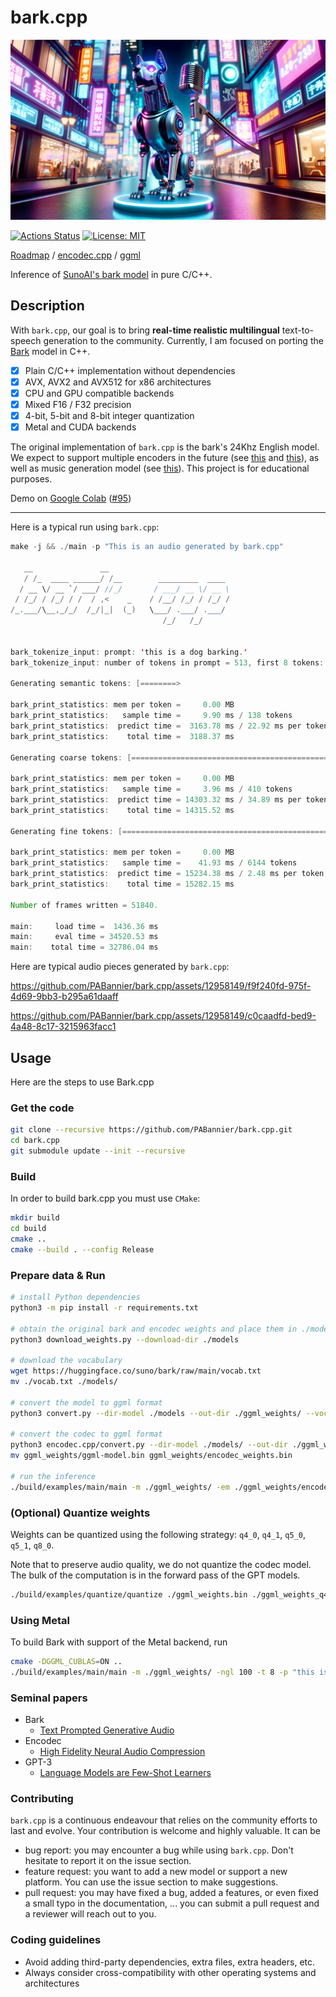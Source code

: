 # bark.cpp

![bark.cpp](./assets/banner.png)

[![Actions Status](https://github.com/PABannier/bark.cpp/actions/workflows/build.yml/badge.svg)](https://github.com/PABannier/bark.cpp/actions)
[![License: MIT](https://img.shields.io/badge/license-MIT-blue.svg)](https://opensource.org/licenses/MIT)

[Roadmap](https://github.com/users/PABannier/projects/1) / [encodec.cpp](https://github.com/PABannier/encodec.cpp) / [ggml](https://github.com/ggerganov/ggml)

Inference of [SunoAI's bark model](https://github.com/suno-ai/bark) in pure C/C++.

## Description

With `bark.cpp`, our goal is to bring **real-time realistic multilingual** text-to-speech generation to the community. Currently, I am focused on porting the [Bark](https://github.com/suno-ai/bark) model in C++.

- [x] Plain C/C++ implementation without dependencies
- [x] AVX, AVX2 and AVX512 for x86 architectures
- [x] CPU and GPU compatible backends
- [x] Mixed F16 / F32 precision
- [x] 4-bit, 5-bit and 8-bit integer quantization
- [x] Metal and CUDA backends

The original implementation of `bark.cpp` is the bark's 24Khz English model. We expect to support multiple encoders in the future (see [this](https://github.com/PABannier/bark.cpp/issues/36) and [this](https://github.com/PABannier/bark.cpp/issues/6)), as well as music generation model (see [this](https://github.com/PABannier/bark.cpp/issues/62)). This project is for educational purposes.

Demo on [Google Colab](https://colab.research.google.com/drive/1JVtJ6CDwxtKfFmEd8J4FGY2lzdL0d0jT?usp=sharing) ([#95](https://github.com/PABannier/bark.cpp/issues/95))

---

Here is a typical run using `bark.cpp`:

```java
make -j && ./main -p "This is an audio generated by bark.cpp"

   __               __
   / /_  ____ ______/ /__        _________  ____
  / __ \/ __ `/ ___/ //_/       / ___/ __ \/ __ \
 / /_/ / /_/ / /  / ,<    _    / /__/ /_/ / /_/ /
/_.___/\__,_/_/  /_/|_|  (_)   \___/ .___/ .___/
                                  /_/   /_/


bark_tokenize_input: prompt: 'this is a dog barking.'
bark_tokenize_input: number of tokens in prompt = 513, first 8 tokens: 20579 20172 10217 27883 28169 25677 10167 129595

Generating semantic tokens: [========>                                          ] (17%)

bark_print_statistics: mem per token =     0.00 MB
bark_print_statistics:   sample time =     9.90 ms / 138 tokens
bark_print_statistics:  predict time =  3163.78 ms / 22.92 ms per token
bark_print_statistics:    total time =  3188.37 ms

Generating coarse tokens: [==================================================>] (100%)

bark_print_statistics: mem per token =     0.00 MB
bark_print_statistics:   sample time =     3.96 ms / 410 tokens
bark_print_statistics:  predict time = 14303.32 ms / 34.89 ms per token
bark_print_statistics:    total time = 14315.52 ms

Generating fine tokens: [==================================================>] (100%)

bark_print_statistics: mem per token =     0.00 MB
bark_print_statistics:   sample time =    41.93 ms / 6144 tokens
bark_print_statistics:  predict time = 15234.38 ms / 2.48 ms per token
bark_print_statistics:    total time = 15282.15 ms

Number of frames written = 51840.

main:     load time =  1436.36 ms
main:     eval time = 34520.53 ms
main:    total time = 32786.04 ms
```

Here are typical audio pieces generated by `bark.cpp`:

https://github.com/PABannier/bark.cpp/assets/12958149/f9f240fd-975f-4d69-9bb3-b295a61daaff

https://github.com/PABannier/bark.cpp/assets/12958149/c0caadfd-bed9-4a48-8c17-3215963facc1

## Usage

Here are the steps to use Bark.cpp

### Get the code

```bash
git clone --recursive https://github.com/PABannier/bark.cpp.git
cd bark.cpp
git submodule update --init --recursive
```

### Build

In order to build bark.cpp you must use `CMake`:

```bash
mkdir build
cd build
cmake ..
cmake --build . --config Release
```

### Prepare data & Run

```bash
# install Python dependencies
python3 -m pip install -r requirements.txt

# obtain the original bark and encodec weights and place them in ./models
python3 download_weights.py --download-dir ./models

# download the vocabulary
wget https://huggingface.co/suno/bark/raw/main/vocab.txt
mv ./vocab.txt ./models/

# convert the model to ggml format
python3 convert.py --dir-model ./models --out-dir ./ggml_weights/ --vocab-path ./models --use-f16

# convert the codec to ggml format
python3 encodec.cpp/convert.py --dir-model ./models/ --out-dir ./ggml_weights/ --use-f16
mv ggml_weights/ggml-model.bin ggml_weights/encodec_weights.bin

# run the inference
./build/examples/main/main -m ./ggml_weights/ -em ./ggml_weights/encodec_weights.bin -t 4 -p "this is an audio"
```

### (Optional) Quantize weights

Weights can be quantized using the following strategy: `q4_0`, `q4_1`, `q5_0`, `q5_1`, `q8_0`.

Note that to preserve audio quality, we do not quantize the codec model. The bulk of the computation is in the forward pass of the GPT models.

```bash
./build/examples/quantize/quantize ./ggml_weights.bin ./ggml_weights_q4.bin q4_0
```

### Using Metal

To build Bark with support of the Metal backend, run

```bash
cmake -DGGML_CUBLAS=ON ..
./build/examples/main/main -m ./ggml_weights/ -ngl 100 -t 8 -p "this is an audio"
```

### Seminal papers

- Bark
  - [Text Prompted Generative Audio](https://github.com/suno-ai/bark)
- Encodec
  - [High Fidelity Neural Audio Compression](https://arxiv.org/abs/2210.13438)
- GPT-3
  - [Language Models are Few-Shot Learners](https://arxiv.org/abs/2005.14165)

### Contributing

`bark.cpp` is a continuous endeavour that relies on the community efforts to last and evolve. Your contribution is welcome and highly valuable. It can be

- bug report: you may encounter a bug while using `bark.cpp`. Don't hesitate to report it on the issue section.
- feature request: you want to add a new model or support a new platform. You can use the issue section to make suggestions.
- pull request: you may have fixed a bug, added a features, or even fixed a small typo in the documentation, ... you can submit a pull request and a reviewer will reach out to you.

### Coding guidelines

- Avoid adding third-party dependencies, extra files, extra headers, etc.
- Always consider cross-compatibility with other operating systems and architectures
